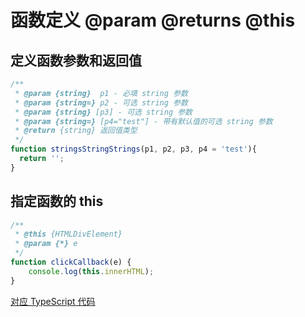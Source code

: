 # 函数定义 @param @returns @this

## 定义函数参数和返回值

``` js
/**
 * @param {string}  p1 - 必填 string 参数
 * @param {string=} p2 - 可选 string 参数
 * @param {string} [p3] - 可选 string 参数
 * @param {string=} [p4="test"] - 带有默认值的可选 string 参数
 * @return {string} 返回值类型
 */
function stringsStringStrings(p1, p2, p3, p4 = 'test'){
  return '';
}
```

## 指定函数的 this

``` js
/**
 * @this {HTMLDivElement}
 * @param {*} e
 */
function clickCallback(e) {
	console.log(this.innerHTML);
}
```

[对应 TypeScript 代码](../typescript/function.md)
